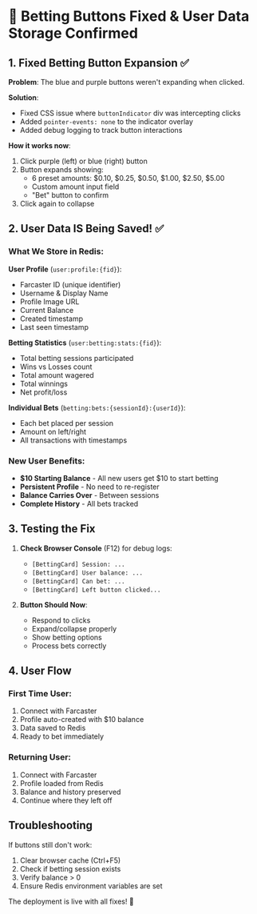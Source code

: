 # 🎯 Betting Buttons Fixed & User Data Storage Confirmed

## 1. Fixed Betting Button Expansion ✅

**Problem**: The blue and purple buttons weren't expanding when clicked.

**Solution**: 
- Fixed CSS issue where `buttonIndicator` div was intercepting clicks
- Added `pointer-events: none` to the indicator overlay
- Added debug logging to track button interactions

**How it works now**:
1. Click purple (left) or blue (right) button
2. Button expands showing:
   - 6 preset amounts: $0.10, $0.25, $0.50, $1.00, $2.50, $5.00
   - Custom amount input field
   - "Bet" button to confirm
3. Click again to collapse

## 2. User Data IS Being Saved! ✅

### What We Store in Redis:

**User Profile** (`user:profile:{fid}`):
- Farcaster ID (unique identifier)
- Username & Display Name
- Profile Image URL
- Current Balance
- Created timestamp
- Last seen timestamp

**Betting Statistics** (`user:betting:stats:{fid}`):
- Total betting sessions participated
- Wins vs Losses count
- Total amount wagered
- Total winnings
- Net profit/loss

**Individual Bets** (`betting:bets:{sessionId}:{userId}`):
- Each bet placed per session
- Amount on left/right
- All transactions with timestamps

### New User Benefits:
- **$10 Starting Balance** - All new users get $10 to start betting
- **Persistent Profile** - No need to re-register
- **Balance Carries Over** - Between sessions
- **Complete History** - All bets tracked

## 3. Testing the Fix

1. **Check Browser Console** (F12) for debug logs:
   - `[BettingCard] Session: ...`
   - `[BettingCard] User balance: ...`
   - `[BettingCard] Can bet: ...`
   - `[BettingCard] Left button clicked...`

2. **Button Should Now**:
   - Respond to clicks
   - Expand/collapse properly
   - Show betting options
   - Process bets correctly

## 4. User Flow

### First Time User:
1. Connect with Farcaster
2. Profile auto-created with $10 balance
3. Data saved to Redis
4. Ready to bet immediately

### Returning User:
1. Connect with Farcaster
2. Profile loaded from Redis
3. Balance and history preserved
4. Continue where they left off

## Troubleshooting

If buttons still don't work:
1. Clear browser cache (Ctrl+F5)
2. Check if betting session exists
3. Verify balance > 0
4. Ensure Redis environment variables are set

The deployment is live with all fixes! 🚀
